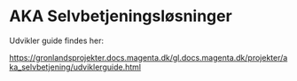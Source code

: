 # AKA Selvbetjeningsløsninger

Udvikler guide findes her: 

https://gronlandsprojekter.docs.magenta.dk/gl.docs.magenta.dk/projekter/aka_selvbetjening/udviklerguide.html
